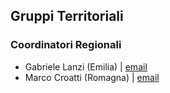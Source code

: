 ## Gruppi Territoriali

### Coordinatori Regionali
- Gabriele Lanzi (Emilia) | [email](mailto:)
- Marco Croatti (Romagna) | [email](mailto:)
